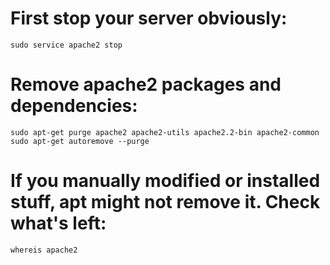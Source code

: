 ###
# First stop your server obviously:
`sudo service apache2 stop`

# Remove apache2 packages and dependencies:

`sudo apt-get purge apache2 apache2-utils apache2.2-bin apache2-common`
`sudo apt-get autoremove --purge`

# If you manually modified or installed stuff, apt might not remove it. Check what's left:
`whereis apache2`
